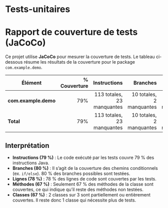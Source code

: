 ﻿# Tests-unitaires
 
# Rapport de couverture de tests (JaCoCo)

Ce projet utilise **JaCoCo** pour mesurer la couverture de tests. Le tableau ci-dessous résume les résultats de la couverture pour le package `com.example.demo`.

| Élément               | % Couverture | Instructions | Branches | Lignes | Méthodes | Classes |
|-----------------------|-------------:|------------:|---------:|-------:|---------:|--------:|
| **com.example.demo**  | 79%          | 113 totales, 23 manquantes | 10 totales, 2 manquantes | 32 totales, 7 manquantes | 9 totales, 3 manquantes | 3 totales, 1 manquante |
| **Total**             | 79%          | 113 totales, 23 manquantes | 10 totales, 2 manquantes | 32 totales, 7 manquantes | 9 totales, 3 manquantes | 3 totales, 1 manquante |

## Interprétation

- **Instructions (79 %)** : Le code exécuté par les tests couvre 79 % des instructions Java.
- **Branches (80 %)** : Il s’agit de la couverture des chemins conditionnels (ex. `if/else`). 80 % des branches possibles sont testées.
- **Lignes (78 %)** : 78 % des lignes de code sont couvertes par les tests.
- **Méthodes (67 %)** : Seulement 67 % des méthodes de la classe sont couvertes, ce qui indique qu’il reste des méthodes non testées.
- **Classes (67 %)** : 2 classes sur 3 sont partiellement ou entièrement couvertes. Il reste donc 1 classe qui nécessite plus de tests.

